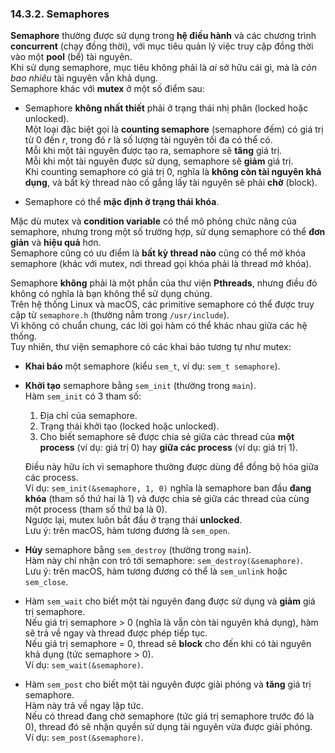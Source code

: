 ### 14.3.2. Semaphores

**Semaphore** thường được sử dụng trong **hệ điều hành** và các chương trình **concurrent** (chạy đồng thời), với mục tiêu quản lý việc truy cập đồng thời vào một **pool** (bể) tài nguyên.  
Khi sử dụng semaphore, mục tiêu không phải là *ai* sở hữu cái gì, mà là *còn bao nhiêu* tài nguyên vẫn khả dụng.  
Semaphore khác với **mutex** ở một số điểm sau:

- Semaphore **không nhất thiết** phải ở trạng thái nhị phân (locked hoặc unlocked).  
  Một loại đặc biệt gọi là **counting semaphore** (semaphore đếm) có giá trị từ 0 đến *r*, trong đó *r* là số lượng tài nguyên tối đa có thể có.  
  Mỗi khi một tài nguyên được tạo ra, semaphore sẽ **tăng** giá trị.  
  Mỗi khi một tài nguyên được sử dụng, semaphore sẽ **giảm** giá trị.  
  Khi counting semaphore có giá trị 0, nghĩa là **không còn tài nguyên khả dụng**, và bất kỳ thread nào cố gắng lấy tài nguyên sẽ phải **chờ** (block).

- Semaphore có thể **mặc định ở trạng thái khóa**.

Mặc dù mutex và **condition variable** có thể mô phỏng chức năng của semaphore, nhưng trong một số trường hợp, sử dụng semaphore có thể **đơn giản** và **hiệu quả** hơn.  
Semaphore cũng có ưu điểm là **bất kỳ thread nào** cũng có thể mở khóa semaphore (khác với mutex, nơi thread gọi khóa phải là thread mở khóa).

Semaphore **không** phải là một phần của thư viện **Pthreads**, nhưng điều đó không có nghĩa là bạn không thể sử dụng chúng.  
Trên hệ thống Linux và macOS, các primitive semaphore có thể được truy cập từ `semaphore.h` (thường nằm trong `/usr/include`).  
Vì không có chuẩn chung, các lời gọi hàm có thể khác nhau giữa các hệ thống.  
Tuy nhiên, thư viện semaphore có các khai báo tương tự như mutex:

- **Khai báo** một semaphore (kiểu `sem_t`, ví dụ: `sem_t semaphore`).

- **Khởi tạo** semaphore bằng `sem_init` (thường trong `main`).  
  Hàm `sem_init` có 3 tham số:  
  1. Địa chỉ của semaphore.  
  2. Trạng thái khởi tạo (locked hoặc unlocked).  
  3. Cho biết semaphore sẽ được chia sẻ giữa các thread của **một process** (ví dụ: giá trị 0) hay **giữa các process** (ví dụ: giá trị 1).  

  Điều này hữu ích vì semaphore thường được dùng để đồng bộ hóa giữa các process.  
  Ví dụ: `sem_init(&semaphore, 1, 0)` nghĩa là semaphore ban đầu **đang khóa** (tham số thứ hai là 1) và được chia sẻ giữa các thread của cùng một process (tham số thứ ba là 0).  
  Ngược lại, mutex luôn bắt đầu ở trạng thái **unlocked**.  
  Lưu ý: trên macOS, hàm tương đương là `sem_open`.

- **Hủy** semaphore bằng `sem_destroy` (thường trong `main`).  
  Hàm này chỉ nhận con trỏ tới semaphore: `sem_destroy(&semaphore)`.  
  Lưu ý: trên macOS, hàm tương đương có thể là `sem_unlink` hoặc `sem_close`.

- Hàm `sem_wait` cho biết một tài nguyên đang được sử dụng và **giảm** giá trị semaphore.  
  Nếu giá trị semaphore > 0 (nghĩa là vẫn còn tài nguyên khả dụng), hàm sẽ trả về ngay và thread được phép tiếp tục.  
  Nếu giá trị semaphore = 0, thread sẽ **block** cho đến khi có tài nguyên khả dụng (tức semaphore > 0).  
  Ví dụ: `sem_wait(&semaphore)`.

- Hàm `sem_post` cho biết một tài nguyên được giải phóng và **tăng** giá trị semaphore.  
  Hàm này trả về ngay lập tức.  
  Nếu có thread đang chờ semaphore (tức giá trị semaphore trước đó là 0), thread đó sẽ nhận quyền sử dụng tài nguyên vừa được giải phóng.  
  Ví dụ: `sem_post(&semaphore)`.
